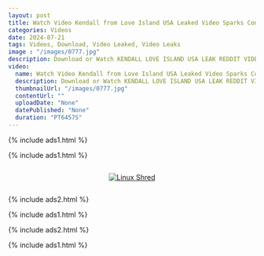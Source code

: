 ```yaml
---
layout: post
title: Watch Video Kendall from Love Island USA Leaked Video Sparks Controversy on Reddit
categories: Videos
date: 2024-07-21
tags: Videos, Download, Video Leaked, Video Leaks
image : "/images/0777.jpg"
description: Download or Watch KENDALL LOVE ISLAND USA LEAK REDDIT VIDEO on the link below. Watch Video Kendall from Love Island USA Leaked Video Sparks Controversy on Reddit
video:
  name: Watch Video Kendall from Love Island USA Leaked Video Sparks Controversy on Reddit
  description: Download or Watch KENDALL LOVE ISLAND USA LEAK REDDIT VIDEO on the link below. Watch Video Kendall from Love Island USA Leaked Video Sparks Controversy on Reddit
  thumbnailUrl: "/images/0777.jpg"
  contentUrl: ""
  uploadDate: "None"
  datePublished: "None"
  duration: "PT6457S"
---
```

{% include ads1.html %}

{% include ads1.html %}

<div class="separator" style="clear: both;">
    <a rel="nofollow" target="_blank" href="/p/loading.html?link=aHR0cHM6Ly9sb29rZXAuYmxvZ3Nwb3QuY29tLw==" style="display: block; padding: 1em 0; text-align: center;">
        <img src="{{ site.baseurl }}/images/video.webp" alt="Linux Shred" title="Linux Shred">
    </a>
</div>

{% include ads2.html %}

{% include ads1.html %}

{% include ads2.html %}

{% include ads1.html %}
